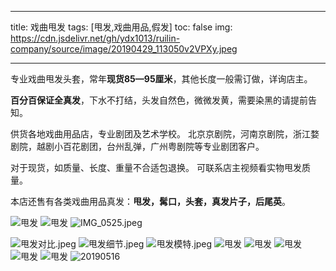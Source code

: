 
---

title: 戏曲甩发
tags: [甩发,戏曲用品,假发]
toc: false
img: https://cdn.jsdelivr.net/gh/ydx1013/ruilin-company/source/image/20190429_113050v2VPXy.jpeg

---
专业戏曲甩发头套，常年**现货85—95厘米**，其他长度一般需订做，详询店主。



**百分百保证全真发**，下水不打结，头发自然色，微微发黄，需要染黑的请提前告知。



供货各地戏曲用品店，专业剧团及艺术学校。 北京京剧院，河南京剧院，浙江婺剧院，越剧小百花剧团，台州乱弹，广州粤剧院等专业剧团客户。



对于现货，如质量、长度、重量不合适包退换。 可联系店主视频看实物甩发质量。



本店还售有各类戏曲用品真发：**甩发，髯口，头套，真发片子，后尾英**。

![甩发](/image/20190429_113050v2VPXy.jpeg)
![甩发](/image/20190515_110350zOfc8Y.jpeg)
![IMG_0525.jpeg](/image/oZXou5.jpeg)

![甩发对比.jpeg](/image/KV8KxC.jpeg)
![甩发细节.jpeg](/image/oFe4MH.jpeg)
![甩发模特.jpeg](/image/NSbbVp.jpeg)
![甩发](/image/20190515_110417dHnZJb.jpeg)
![甩发](/image/20190617_152955ArRUXu.jpeg)
![甩发](/image/mmexport1526444304181RNYbCY.jpeg)
![甩发](/image/mmexport1562028837206HLjQy7.jpeg)
![甩发](/image/mmexport1526444339539Po5UUR.jpeg)
![20190516](/image/20190516_094136Rn8FFR.jpeg)

